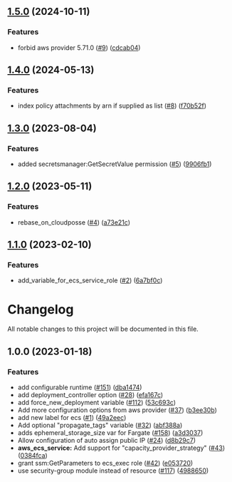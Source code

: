 ## [1.5.0](https://github.com/justtrackio/terraform-aws-ecs-alb-service-task/compare/v1.4.0...v1.5.0) (2024-10-11)


### Features

* forbid aws provider 5.71.0 ([#9](https://github.com/justtrackio/terraform-aws-ecs-alb-service-task/issues/9)) ([cdcab04](https://github.com/justtrackio/terraform-aws-ecs-alb-service-task/commit/cdcab04870819fa3ac06f3d0103ef74a3ed5e597))

## [1.4.0](https://github.com/justtrackio/terraform-aws-ecs-alb-service-task/compare/v1.3.0...v1.4.0) (2024-05-13)


### Features

* index policy attachments by arn if supplied as list ([#8](https://github.com/justtrackio/terraform-aws-ecs-alb-service-task/issues/8)) ([f70b52f](https://github.com/justtrackio/terraform-aws-ecs-alb-service-task/commit/f70b52f947926a367a950fc14a3f223cf71cf6c2))

## [1.3.0](https://github.com/justtrackio/terraform-aws-ecs-alb-service-task/compare/v1.2.0...v1.3.0) (2023-08-04)


### Features

* added secretsmanager:GetSecretValue permission ([#5](https://github.com/justtrackio/terraform-aws-ecs-alb-service-task/issues/5)) ([9906fb1](https://github.com/justtrackio/terraform-aws-ecs-alb-service-task/commit/9906fb1cfe22331d25b9529652faa5fbc1a67f86))

## [1.2.0](https://github.com/justtrackio/terraform-aws-ecs-alb-service-task/compare/v1.1.0...v1.2.0) (2023-05-11)


### Features

* rebase_on_cloudposse ([#4](https://github.com/justtrackio/terraform-aws-ecs-alb-service-task/issues/4)) ([a73e21c](https://github.com/justtrackio/terraform-aws-ecs-alb-service-task/commit/a73e21c3232ad723aaa3ef1a7587760fe5cd124c))

## [1.1.0](https://github.com/justtrackio/terraform-aws-ecs-alb-service-task/compare/v1.0.0...v1.1.0) (2023-02-10)


### Features

* add_variable_for_ecs_service_role ([#2](https://github.com/justtrackio/terraform-aws-ecs-alb-service-task/issues/2)) ([6a7bf0c](https://github.com/justtrackio/terraform-aws-ecs-alb-service-task/commit/6a7bf0c0541fbd1131f9ea59b41be4663412889b))

# Changelog

All notable changes to this project will be documented in this file.

## 1.0.0 (2023-01-18)


### Features

* add configurable runtime ([#151](https://github.com/justtrackio/terraform-aws-ecs-alb-service-task/issues/151)) ([dba1474](https://github.com/justtrackio/terraform-aws-ecs-alb-service-task/commit/dba1474c2853e9b139ca46f4325094cdaea01b33))
* add deployment_controller option ([#28](https://github.com/justtrackio/terraform-aws-ecs-alb-service-task/issues/28)) ([efa167c](https://github.com/justtrackio/terraform-aws-ecs-alb-service-task/commit/efa167ce3564393efe42474e4ae5d14ae1400287))
* add force_new_deployment variable ([#112](https://github.com/justtrackio/terraform-aws-ecs-alb-service-task/issues/112)) ([53c693c](https://github.com/justtrackio/terraform-aws-ecs-alb-service-task/commit/53c693ca557a67cab49a61ad4c8bf54469c0d738))
* Add more configuration options from aws provider ([#37](https://github.com/justtrackio/terraform-aws-ecs-alb-service-task/issues/37)) ([b3ee30b](https://github.com/justtrackio/terraform-aws-ecs-alb-service-task/commit/b3ee30bae1d5d0931d5feee4396b80a389d41391))
* add new label for ecs ([#1](https://github.com/justtrackio/terraform-aws-ecs-alb-service-task/issues/1)) ([49a2eec](https://github.com/justtrackio/terraform-aws-ecs-alb-service-task/commit/49a2eec023bef02840b0ddda6f44a4859eab2183))
* Add optional "propagate_tags" variable ([#32](https://github.com/justtrackio/terraform-aws-ecs-alb-service-task/issues/32)) ([abf388a](https://github.com/justtrackio/terraform-aws-ecs-alb-service-task/commit/abf388a5be8fe4788e03a3ba555f239a95f3f7bb))
* adds ephemeral_storage_size var for Fargate ([#158](https://github.com/justtrackio/terraform-aws-ecs-alb-service-task/issues/158)) ([a3d3037](https://github.com/justtrackio/terraform-aws-ecs-alb-service-task/commit/a3d3037658a7907bd7bccc4d343d20b6d5c02037))
* Allow configuration of auto assign public IP ([#24](https://github.com/justtrackio/terraform-aws-ecs-alb-service-task/issues/24)) ([d8b29c7](https://github.com/justtrackio/terraform-aws-ecs-alb-service-task/commit/d8b29c78c1d3df552ad8987ac87811fba5cea97c))
* **aws_ecs_service:** Add support for "capacity_provider_strategy" ([#43](https://github.com/justtrackio/terraform-aws-ecs-alb-service-task/issues/43)) ([0384fca](https://github.com/justtrackio/terraform-aws-ecs-alb-service-task/commit/0384fcabb128910b18a5fdd2b5aea60527c68540))
* grant ssm:GetParameters to ecs_exec role ([#42](https://github.com/justtrackio/terraform-aws-ecs-alb-service-task/issues/42)) ([e053720](https://github.com/justtrackio/terraform-aws-ecs-alb-service-task/commit/e053720f032df7f829b67710dafff9c37dc5602e))
* use security-group module instead of resource ([#117](https://github.com/justtrackio/terraform-aws-ecs-alb-service-task/issues/117)) ([4988650](https://github.com/justtrackio/terraform-aws-ecs-alb-service-task/commit/4988650f629e6968e1f76e88f15c6a699d7019b8))
